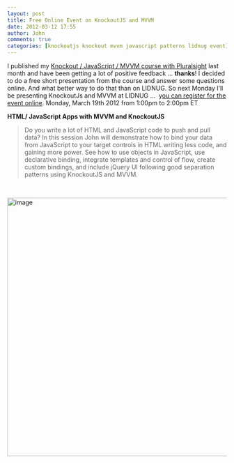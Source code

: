 ```yaml
---
layout: post
title: Free Online Event on KnockoutJS and MVVM
date: 2012-03-12 17:55
author: John
comments: true
categories: [knockoutjs knockout mvvm javascript patterns lidnug event]
---
```

<p>I published my <a href="http://jpapa.me/komvvm">Knockout / JavaScript / MVVM course with Pluralsight</a> last month and have been getting a lot of positive feedback … <strong>thanks</strong>! I decided to do a free short presentation from the course and answer some questions online. And what better way to do that than on LIDNUG. So next Monday I’ll be presenting KnockoutJs and MVVM at LIDNUG …&nbsp; y<a href="http://lidnug-johnpapa2.eventbrite.com/">ou can register for the event online</a>. Monday, March 19th 2012 from 1:00pm to 2:00pm ET</p> <p><strong>HTML/ JavaScript Apps with MVVM and KnockoutJS</strong></p> <blockquote>Do you write a lot of HTML and JavaScript code to push and pull data? In this session John will demonstrate how to bind your data from JavaScript to your target controls in HTML writing less code, and gaining more power. See how to use objects in JavaScript, use declarative binding, integrate templates and control of flow, create custom bindings, and include jQuery UI following good separation patterns using KnockoutJS and MVVM.</blockquote> <p>&nbsp; <p><a href="http://lidnug-johnpapa2.eventbrite.com/"><img alt="image" src="/wp-content/uploads/media/Windows-Live-Writer/e58a68b47406_CA7C/image_thumb_2.png" width="1024" height="593"></a>

